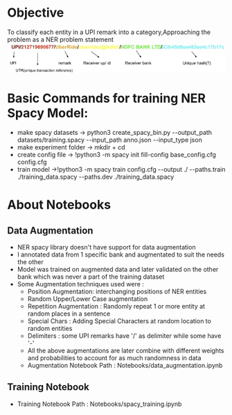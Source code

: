 # Objective
To classify each entity in a UPI remark into a category,Approaching the problem as a NER problem statement
![alt text](https://github.com/pranavjadhav001/UpiNer/blob/main/images/Image.jpg?raw=true)
# Basic Commands for training NER Spacy Model:

- make spacy datasets -> python3 create_spacy_bin.py --output_path datasets/training.spacy --input_path anno.json --input_type json
- make experiment folder -> mkdir <folder name> + cd
- create config file -> !python3 -m spacy init fill-config base_config.cfg config.cfg
- train model ->!python3 -m spacy train config.cfg --output ./ --paths.train ./training_data.spacy --paths.dev ./training_data.spacy

# About Notebooks

## Data Augmentation
- NER spacy library doesn't have support for data augmentation
- I annotated data from 1 specific bank and augmentated to suit the needs the other
- Model was trained on augmented data and later validated on the other bank which was never a part of the training dataset
- Some Augmentation techniques used were : 
	- Position Augmentation: interchanging positions of NER entities
	- Random Upper/Lower Case augmentation
	- Repetition Augmentation : Randomly repeat 1 or more entity at random places in a sentence
	- Special Chars : Adding Special Characters at random location to random entities
	- Delimiters : some UPI remarks have '/' as delimiter while some have '-'
	- All the above augmentations are later combine with different weights and probabilities to account for as much randomness in data
	- Augmentation Notebook Path : Notebooks/data_augmentation.ipynb

## Training Notebook
- Training Notebook Path : Notebooks/spacy_training.ipynb
